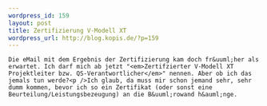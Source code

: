 ```yaml
--- 
wordpress_id: 159
layout: post
title: Zertifizierung V-Modell XT
wordpress_url: http://blog.kopis.de/?p=159
---
```


    Die eMail mit dem Ergebnis der Zertifizierung kam doch fr&uuml;her als erwartet. Ich darf mich ab jetzt "<em>Zertifzierter V-Modell XT Projektleiter bzw. QS-Verantwortlicher</em>" nennen. Aber ob ich das jemals tun werde?<p />Ich glaub, da muss mir schon jemand sehr, sehr dumm kommen, bevor ich so ein Zertifikat (oder sonst eine Beurteilung/Leistungsbezeugung) an die B&uuml;rowand h&auml;nge.
  
